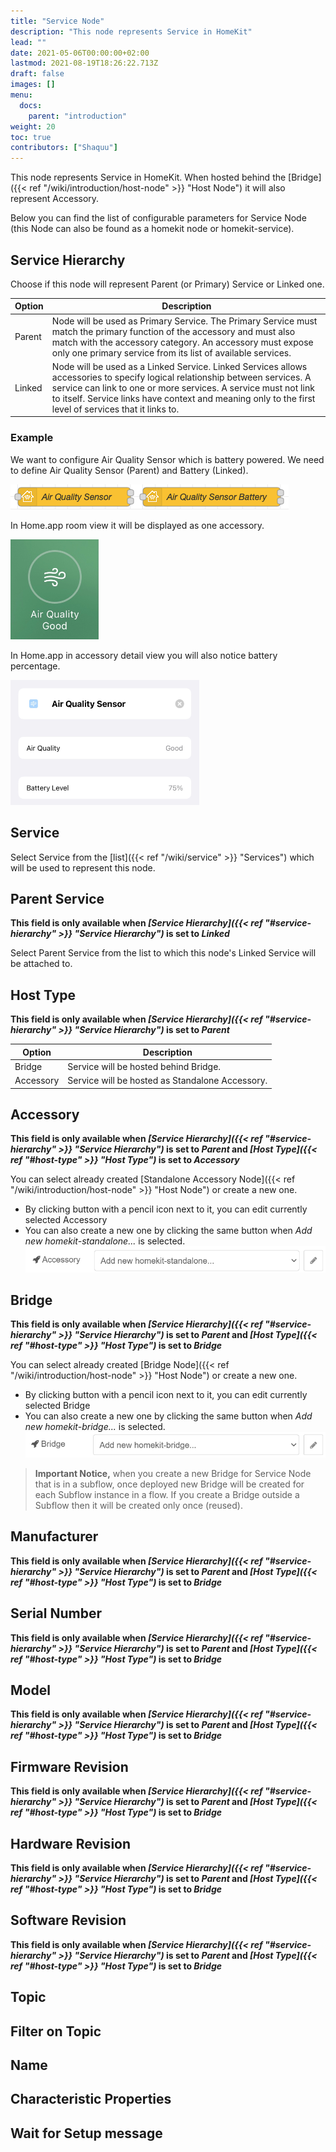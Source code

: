 ```yaml
---
title: "Service Node"
description: "This node represents Service in HomeKit"
lead: ""
date: 2021-05-06T00:00:00+02:00
lastmod: 2021-08-19T18:26:22.713Z
draft: false
images: []
menu:
  docs:
    parent: "introduction"
weight: 20
toc: true
contributors: ["Shaquu"]
---
```


This node represents Service in HomeKit.
When hosted behind the [Bridge]({{< ref "/wiki/introduction/host-node" >}} "Host Node") it will also represent Accessory.

Below you can find the list of configurable parameters for Service Node (this Node can also be found as a homekit node or homekit-service).

## Service Hierarchy

Choose if this node will represent Parent (or Primary) Service or Linked one.

| Option | Description |
|---|---|
| Parent | Node will be used as Primary Service. The Primary Service must match the primary function of the accessory and must also match with the accessory category. An accessory must expose only one primary service from its list of available services. |
| Linked | Node will be used as a Linked Service. Linked Services allows accessories to specify logical relationship between services. A service can link to one or more services. A service must not link to itself. Service links have context and meaning only to the first level of services that it links to. |

### Example

We want to configure Air Quality Sensor which is battery powered.
We need to define Air Quality Sensor (Parent) and Battery (Linked).

![Service Hierarchy Node-Red](service-hierarchy-node-red.png)

In Home.app room view it will be displayed as one accessory.

![Service Hierarchy Home.app Overview](service-hierarchy-home.app-overview.png)

In Home.app in accessory detail view you will also notice battery percentage.

![Service Hierarchy Home.app Details](service-hierarchy-home.app-details.png)

## Service

Select Service from the [list]({{< ref "/wiki/service" >}} "Services") which will be used to represent this node.

## Parent Service

**This field is only available when *[Service Hierarchy]({{< ref "#service-hierarchy" >}} "Service Hierarchy")* is set to *Linked***

Select Parent Service from the list to which this node's Linked Service will be attached to.

## Host Type

**This field is only available when *[Service Hierarchy]({{< ref "#service-hierarchy" >}} "Service Hierarchy")* is set to *Parent***

| Option | Description |
|---|---|
| Bridge | Service will be hosted behind Bridge. |
| Accessory | Service will be hosted as Standalone Accessory. |

## Accessory

**This field is only available when *[Service Hierarchy]({{< ref "#service-hierarchy" >}} "Service Hierarchy")* is set to *Parent* and *[Host Type]({{< ref "#host-type" >}} "Host Type")* is set to *Accessory***

You can select already created [Standalone Accessory Node]({{< ref "/wiki/introduction/host-node" >}} "Host Node") or create a new one.

- By clicking button with a pencil icon next to it, you can edit currently selected Accessory
- You can also create a new one by clicking the same button when *Add new homekit-standalone...* is selected. ![Adding new HomeKit Standalone Accessory](add-new-homekit-standalone-accessory.png)

## Bridge

**This field is only available when *[Service Hierarchy]({{< ref "#service-hierarchy" >}} "Service Hierarchy")* is set to *Parent* and *[Host Type]({{< ref "#host-type" >}} "Host Type")* is set to *Bridge***

You can select already created [Bridge Node]({{< ref "/wiki/introduction/host-node" >}} "Host Node") or create a new one.

- By clicking button with a pencil icon next to it, you can edit currently selected Bridge
- You can also create a new one by clicking the same button when *Add new homekit-bridge...* is selected. ![Adding new HomeKit Bridge](add-new-homekit-bridge.png)

> **Important Notice,** when you create a new Bridge for Service Node that is in a subflow, once deployed new Bridge will be created for each Subflow instance in a flow.
If you create a Bridge outside a Subflow then it will be created only once (reused).

## Manufacturer

**This field is only available when *[Service Hierarchy]({{< ref "#service-hierarchy" >}} "Service Hierarchy")* is set to *Parent* and *[Host Type]({{< ref "#host-type" >}} "Host Type")* is set to *Bridge***

## Serial Number

**This field is only available when *[Service Hierarchy]({{< ref "#service-hierarchy" >}} "Service Hierarchy")* is set to *Parent* and *[Host Type]({{< ref "#host-type" >}} "Host Type")* is set to *Bridge***

## Model

**This field is only available when *[Service Hierarchy]({{< ref "#service-hierarchy" >}} "Service Hierarchy")* is set to *Parent* and *[Host Type]({{< ref "#host-type" >}} "Host Type")* is set to *Bridge***

## Firmware Revision

**This field is only available when *[Service Hierarchy]({{< ref "#service-hierarchy" >}} "Service Hierarchy")* is set to *Parent* and *[Host Type]({{< ref "#host-type" >}} "Host Type")* is set to *Bridge***

## Hardware Revision

**This field is only available when *[Service Hierarchy]({{< ref "#service-hierarchy" >}} "Service Hierarchy")* is set to *Parent* and *[Host Type]({{< ref "#host-type" >}} "Host Type")* is set to *Bridge***

## Software Revision

**This field is only available when *[Service Hierarchy]({{< ref "#service-hierarchy" >}} "Service Hierarchy")* is set to *Parent* and *[Host Type]({{< ref "#host-type" >}} "Host Type")* is set to *Bridge***

## Topic

## Filter on Topic

## Name

## Characteristic Properties

## Wait for Setup message
